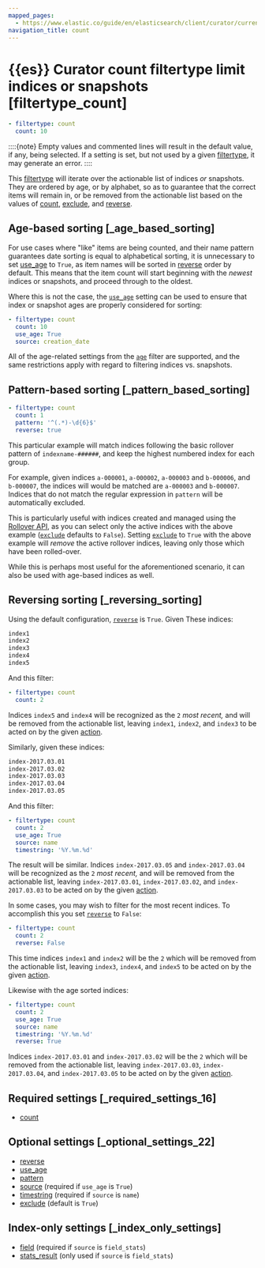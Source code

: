 ```yaml
---
mapped_pages:
  - https://www.elastic.co/guide/en/elasticsearch/client/curator/current/filtertype_count.html
navigation_title: count
---
```


# {{es}} Curator count filtertype limit indices or snapshots [filtertype_count]

```yaml
- filtertype: count
  count: 10
```

::::{note}
Empty values and commented lines will result in the default value, if any, being selected.  If a setting is set, but not used by a given [filtertype](/reference/filtertype.md), it may generate an error.
::::
    

This [filtertype](/reference/filtertype.md) will iterate over the actionable list of indices *or* snapshots. They are ordered by age, or by alphabet, so as to guarantee that the correct items will remain in, or be removed from the actionable list based on the values of [count](/reference/fe_count.md), [exclude](/reference/fe_exclude.md), and [reverse](/reference/fe_reverse.md).

## Age-based sorting [_age_based_sorting]

For use cases where "like" items are being counted, and their name pattern guarantees date sorting is equal to alphabetical sorting, it is unnecessary to set [use_age](/reference/fe_use_age.md) to `True`, as item names will be sorted in [reverse](/reference/fe_reverse.md) order by default.  This means that the item count will start beginning with the *newest* indices or snapshots, and proceed through to the oldest.

Where this is not the case, the [`use_age`](/reference/fe_use_age.md) setting can be used to ensure that index or snapshot ages are properly considered for sorting:

```yaml
- filtertype: count
  count: 10
  use_age: True
  source: creation_date
```

All of the age-related settings from the [`age`](/reference/filtertype_age.md) filter are supported, and the same restrictions apply with regard to filtering indices vs. snapshots.


## Pattern-based sorting [_pattern_based_sorting]

```yaml
- filtertype: count
  count: 1
  pattern: '^(.*)-\d{6}$'
  reverse: true
```

This particular example will match indices following the basic rollover pattern of `indexname-######`, and keep the highest numbered index for each group.

For example, given indices `a-000001`, `a-000002`, `a-000003` and `b-000006`, and `b-000007`, the indices will would be matched are `a-000003` and `b-000007`. Indices that do not match the regular expression in `pattern` will be automatically excluded.

This is particularly useful with indices created and managed using the [Rollover API](http://www.elastic.co/guide/en/elasticsearch/reference/8.15/indices-rollover-index.md), as you can select only the active indices with the above example ([`exclude`](/reference/fe_exclude.md) defaults to `False`). Setting [`exclude`](/reference/fe_exclude.md) to `True` with the above example will *remove* the active rollover indices, leaving only those which have been rolled-over.

While this is perhaps most useful for the aforementioned scenario, it can also be used with age-based indices as well.


## Reversing sorting [_reversing_sorting]

Using the default configuration, [`reverse`](/reference/fe_reverse.md) is `True`.  Given These indices:

```sh
index1
index2
index3
index4
index5
```

And this filter:

```yaml
- filtertype: count
  count: 2
```

Indices `index5` and `index4` will be recognized as the `2` *most recent,* and will be removed from the actionable list, leaving `index1`, `index2`, and `index3` to be acted on by the given [action](/reference/actions.md).

Similarly, given these indices:

```sh
index-2017.03.01
index-2017.03.02
index-2017.03.03
index-2017.03.04
index-2017.03.05
```

And this filter:

```yaml
- filtertype: count
  count: 2
  use_age: True
  source: name
  timestring: '%Y.%m.%d'
```

The result will be similar.  Indices `index-2017.03.05` and `index-2017.03.04` will be recognized as the `2` *most recent,* and will be removed from the actionable list, leaving `index-2017.03.01`, `index-2017.03.02`, and `index-2017.03.03` to be acted on by the given [action](/reference/actions.md).

In some cases, you may wish to filter for the most recent indices.  To accomplish this you set [`reverse`](/reference/fe_reverse.md) to `False`:

```yaml
- filtertype: count
  count: 2
  reverse: False
```

This time indices `index1` and `index2` will be the `2` which will be removed from the actionable list, leaving `index3`, `index4`, and `index5` to be acted on by the given [action](/reference/actions.md).

Likewise with the age sorted indices:

```yaml
- filtertype: count
  count: 2
  use_age: True
  source: name
  timestring: '%Y.%m.%d'
  reverse: True
```

Indices `index-2017.03.01` and `index-2017.03.02` will be the `2` which will be removed from the actionable list, leaving `index-2017.03.03`, `index-2017.03.04`, and `index-2017.03.05` to be acted on by the given [action](/reference/actions.md).


## Required settings [_required_settings_16]

* [count](/reference/fe_count.md)


## Optional settings [_optional_settings_22]

* [reverse](/reference/fe_reverse.md)
* [use_age](/reference/fe_use_age.md)
* [pattern](/reference/fe_pattern.md)
* [source](/reference/fe_source.md) (required if `use_age` is `True`)
* [timestring](/reference/fe_timestring.md) (required if `source` is `name`)
* [exclude](/reference/fe_exclude.md) (default is `True`)


## Index-only settings [_index_only_settings]

* [field](/reference/fe_field.md) (required if `source` is `field_stats`)
* [stats_result](/reference/fe_stats_result.md) (only used if `source` is `field_stats`)


